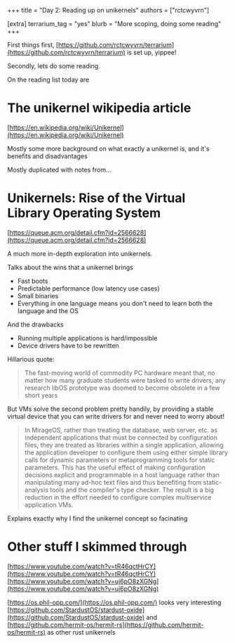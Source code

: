 +++
title = "Day 2: Reading up on unikernels"
authors = ["rctcwyvrn"]

[extra]
terrarium_tag = "yes"
blurb = "More scoping, doing some reading"
+++

First things first, [https://github.com/rctcwyvrn/terrarium](https://github.com/rctcwyvrn/terrarium) is set up, yippee!

Secondly, lets do some reading.

On the reading list today are

# The unikernel wikipedia article

[https://en.wikipedia.org/wiki/Unikernel](https://en.wikipedia.org/wiki/Unikernel)

Mostly some more background on what exactly a unikernel is, and it's benefits and disadvantages

Mostly duplicated with notes from...

# Unikernels: Rise of the Virtual Library Operating System

[https://queue.acm.org/detail.cfm?id=2566628](https://queue.acm.org/detail.cfm?id=2566628)

A much more in-depth exploration into unikernels.

Talks about the wins that a unikernel brings
- Fast boots
- Predictable performance (low latency use cases)
- Small binaries
- Everything in one language means you don't need to learn both the language and the OS

And the drawbacks
- Running multiple applications is hard/impossible
- Device drivers have to be rewritten

Hillarious quote:

> The fast-moving world of commodity PC hardware meant that, no matter how many graduate students were tasked to write drivers, any research libOS prototype was doomed to become obsolete in a few short years

But VMs solve the second problem pretty handily, by providing a stable virtual device that you can write drivers for and never need to worry about!

> In MirageOS, rather than treating the database, web server, etc. as independent applications that must be connected by configuration files, they are treated as libraries within a single application, allowing the application developer to configure them using either simple library calls for dynamic parameters or metaprogramming tools for static parameters. This has the useful effect of making configuration decisions explicit and programmable in a host language rather than manipulating many ad-hoc text files and thus benefiting from static-analysis tools and the compiler's type checker. The result is a big reduction in the effort needed to configure complex multiservice application VMs.

Explains exactly why I find the unikernel concept so facinating

# Other stuff I skimmed through

[https://www.youtube.com/watch?v=tR46qctHrCY](https://www.youtube.com/watch?v=tR46qctHrCY)
[https://www.youtube.com/watch?v=uj6pO8zXGNg](https://www.youtube.com/watch?v=uj6pO8zXGNg)

[https://os.phil-opp.com/](https://os.phil-opp.com/) looks very interesting
[https://github.com/StardustOS/stardust-oxide](https://github.com/StardustOS/stardust-oxide) and [https://github.com/hermit-os/hermit-rs](https://github.com/hermit-os/hermit-rs) as other rust unikernels